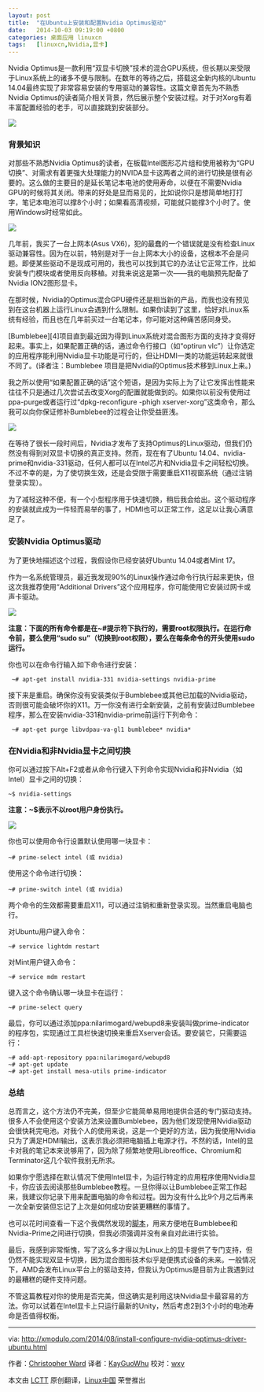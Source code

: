 ```yaml
---
layout: post
title:	"在Ubuntu上安装和配置Nvidia Optimus驱动"
date:	2014-10-03 09:19:00 +0800 
categories:	桌面应用 linuxcn 
tags:	[linuxcn,Nvidia,显卡]
---
```



Nvidia Optimus是一款利用“双显卡切换”技术的混合GPU系统，但长期以来受限于Linux系统上的诸多不便与限制。在数年的等待之后，搭载这全新内核的Ubuntu 14.04最终实现了非常容易安装的专用驱动的兼容性。这篇文章首先为不熟悉Nvidia Optimus的读者简介相关背景，然后展示整个安装过程。对于对Xorg有着丰富配置经验的老手，可以直接跳到安装部分。


![](/Asserts/Images//attachment/album/201410/02/222453btpzusp9glyyxhox.png)


### 背景知识


对那些不熟悉Nvidia Optimus的读者，在板载Intel图形芯片组和使用被称为“GPU切换”、对需求有着更强大处理能力的NVIDA显卡这两者之间的进行切换是很有必要的。这么做的主要目的是延长笔记本电池的使用寿命，以便在不需要Nvidia GPU的时候将其关闭。带来的好处是显而易见的，比如说你只是想简单地打打字，笔记本电池可以撑8个小时；如果看高清视频，可能就只能撑3个小时了。使用Windows时经常如此。


![](/Asserts/Images//attachment/album/201410/02/221950wp6s34s6b9rzzy1y.jpg)


几年前，我买了一台上网本(Asus VX6)，犯的最蠢的一个错误就是没有检查Linux驱动兼容性。因为在以前，特别是对于一台上网本大小的设备，这根本不会是问题。即便某些驱动不是现成可用的，我也可以找到其它的办法让它正常工作，比如安装专门模块或者使用反向移植。对我来说这是第一次——我的电脑预先配备了Nvidia ION2图形显卡。


在那时候，Nvidia的Optimus混合GPU硬件还是相当新的产品，而我也没有预见到在这台机器上运行Linux会遇到什么限制。如果你读到了这里，恰好对Linux系统有经验，而且也在几年前买过一台笔记本，你可能对这种痛苦感同身受。


[Bumblebee][4]项目直到最近因为得到Linux系统对混合图形方面的支持才变得好起来。事实上，如果配置正确的话，通过命令行接口（如“optirun vlc”）让你选定的应用程序能利用Nvidia显卡功能是可行的，但让HDMI一类的功能运转起来就很不同了。(译者注：Bumblebee 项目是把Nvidia的Optimus技术移到Linux上来。)


我之所以使用“如果配置正确的话”这个短语，是因为实际上为了让它发挥出性能来往往不只是通过几次尝试去改变Xorg的配置就能做到的。如果你以前没有使用过ppa-purge或者运行过“dpkg-reconfigure -phigh xserver-xorg”这类命令，那么我可以向你保证修补Bumblebee的过程会让你受益匪浅。


![](/Asserts/Images//attachment/album/201410/02/222004x8yqzrtny7r1o679.png)


在等待了很长一段时间后，Nvidia才发布了支持Optimus的Linux驱动，但我们仍然没有得到对双显卡切换的真正支持。然而，现在有了Ubuntu 14.04、nvidia-prime和nvidia-331驱动，任何人都可以在Intel芯片和Nvidia显卡之间轻松切换。不过不幸的是，为了使切换生效，还是会受限于需要重启X11视窗系统（通过注销登录实现）。


为了减轻这种不便，有一个小型程序用于快速切换，稍后我会给出。这个驱动程序的安装就此成为一件轻而易举的事了，HDMI也可以正常工作，这足以让我心满意足了。


### 安装Nvidia Optimus驱动


为了更快地描述这个过程，我假设你已经安装好Ubuntu 14.04或者Mint 17。


作为一名系统管理员，最近我发现90%的Linux操作通过命令行执行起来更快，但这次我推荐使用“Additional Drivers”这个应用程序，你可能使用它安装过网卡或声卡驱动。


![](/Asserts/Images//attachment/album/201410/02/222457ekkvgkm8vlkvk6k9.jpg)


**注意：下面的所有命令都是在~#提示符下执行的，需要root权限执行。在运行命令前，要么使用“sudo su”（切换到root权限），要么在每条命令的开头使用sudo运行。**


你也可以在命令行输入如下命令进行安装：



```
 ~# apt-get install nvidia-331 nvidia-settings nvidia-prime 

```

接下来是重启。确保你没有安装类似于Bumblebee或其他已加载的Nvidia驱动，否则很可能会破坏你的X11。万一你没有进行全新安装，之前有安装过Bumblebee程序，那么在安装nvidia-331和nvidia-prime前运行下列命令：



```
 ~# apt-get purge libvdpau-va-gl1 bumblebee* nvidia*

```

### 在Nvidia和非Nvidia显卡之间切换


你可以通过按下Alt+F2或者从命令行键入下列命令实现Nvidia和非Nvidia（如Intel）显卡之间的切换：



```
~$ nvidia-settings 

```

**注意：~$表示不以root用户身份执行。**


![](/Asserts/Images//attachment/album/201410/02/222459t3gj3k81seg11w11.jpg)


你也可以使用命令行设置默认使用哪一块显卡：



```
~# prime-select intel (或 nvidia)

```

使用这个命令进行切换：



```
~# prime-switch intel (或 nvidia)

```

两个命令的生效都需要重启X11，可以通过注销和重新登录实现。当然重启电脑也行。


对Ubuntu用户键入命令：



```
~# service lightdm restart

```

对Mint用户键入命令：



```
~# service mdm restart

```

键入这个命令确认哪一块显卡在运行：



```
~# prime-select query

```

最后，你可以通过添加ppa:nilarimogard/webupd8来安装叫做prime-indicator的程序包，实现通过工具栏快速切换来重启Xserver会话。要安装它，只需要运行：



```
~# add-apt-repository ppa:nilarimogard/webupd8
~# apt-get update
~# apt-get install mesa-utils prime-indicator 

```

### 总结


总而言之，这个方法仍不完美，但至少它能简单易用地提供合适的专门驱动支持。很多人不会使用这个安装方法来设置Bumblebee，因为他们发现使用Nvidia驱动会很快耗完电池。对我个人的使用来说，这是一个更好的方法，因为我使用Nvidia只为了满足HDMI输出，这表示我必须把电脑插上电源才行。不然的话，Intel的显卡对我的笔记本来说够用了，因为除了频繁地使用Libreoffice、Chromium和Terminator这几个软件我别无所求。


如果你宁愿选择在默认情况下使用Intel显卡，为运行特定的应用程序使用Nvidia显卡，你应该去阅读那些Bumblebee教程。一旦你得以让Bumblebee正常工作起来，我建议你记录下用来配置电脑的命令和过程。因为没有什么比9个月之后再来一次全新安装但忘记了上次是如何成功安装更糟糕的事情了。


也可以花时间查看一下这个我偶然发现的[脚本](https://devtalk.nvidia.com/default/topic/705993/easy-switch-between-bumblebee-and-nvidia-prime/)，用来方便地在Bumblebee和Nvidia-Prime之间进行切换，但我必须强调并没有亲自对此进行实验。


最后，我感到非常惭愧，写了这么多才得以为Linux上的显卡提供了专门支持，但仍然不能实现双显卡切换，因为混合图形技术似乎是便携式设备的未来。一般情况下，AMD会发布Linux平台上的驱动支持，但我认为Optimus是目前为止我遇到过的最糟糕的硬件支持问题。


不管这篇教程对你的使用是否完美，但这确实是利用这块Nvidia显卡最容易的方法。你可以试着在Intel显卡上只运行最新的Unity，然后考虑2到3个小时的电池寿命是否值得权衡。




---


via: <http://xmodulo.com/2014/08/install-configure-nvidia-optimus-driver-ubuntu.html>


作者：[Christopher Ward](http://xmodulo.com/author/christopher) 译者：[KayGuoWhu](https://github.com/KayGuoWhu) 校对：[wxy](https://github.com/wxy)


本文由 [LCTT](https://github.com/LCTT/TranslateProject) 原创翻译，[Linux中国](http://linux.cn/) 荣誉推出
